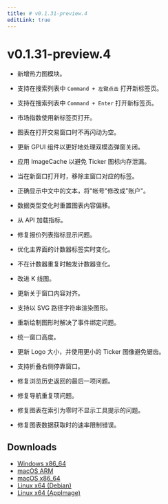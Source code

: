 ```yaml
---
title: # v0.1.31-preview.4
editLink: true
---
```


# v0.1.31-preview.4

- 新增热力图模块。



- 支持在搜索列表中 `Command + 左键点击` 打开新标签页。
- 支持在搜索列表中 `Command + Enter` 打开新标签页。
- 市场指数使用新标签页打开。
- 图表在打开交易窗口时不再闪动为空。
- 更新 GPUI 组件以更好地处理双模态弹窗关闭。
- 应用 ImageCache 以避免 Ticker 图标内存泄漏。
- 当在新窗口打开时，移除主窗口对应的标签。
- 正确显示中文中的文本，将"帐号"修改成"账户"。
- 数据类型变化时重置图表内容偏移。
- 从 API 加载指标。
- 修复报价列表指标显示问题。
- 优化主界面的计数器标签实时变化。
- 不在计数器重复时触发计数器变化。
- 改进 K 线图。
- 更新关于窗口内容对齐。
- 支持以 SVG 路径字符串渲染图形。
- 重新绘制图形时解决了事件绑定问题。
- 统一窗口高度。
- 更新 Logo 大小，并使用更小的 Ticker 图像避免锯齿。
- 支持折叠右侧停靠窗口。



- 修复浏览历史返回的最后一项问题。
- 修复导航重复项问题。
- 修复图表在索引为零时不显示工具提示的问题。
- 修复图表数据获取时的速率限制错误。

## Downloads

- [Windows x86_64](https://assets.lbkrs.com/github/release/longbridge-desktop/preview/longbridge-v0.1.31-preview.4-windows-x86_64.zip)
- [macOS ARM](https://assets.lbkrs.com/github/release/longbridge-desktop/preview/longbridge-v0.1.31-preview.4-macos-aarch64.dmg)
- [macOS x86_64](https://assets.lbkrs.com/github/release/longbridge-desktop/preview/longbridge-v0.1.31-preview.4-macos-x86_64.dmg)
- [Linux x64 (Debian)](https://assets.lbkrs.com/github/release/longbridge-desktop/preview/longbridge-v0.1.31-preview.4-linux-x86_64.deb)
- [Linux x64 (AppImage)](https://assets.lbkrs.com/github/release/longbridge-desktop/preview/longbridge-v0.1.31-preview.4-linux-x86_64.AppImage)